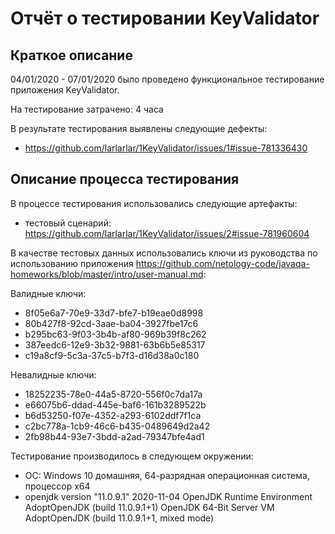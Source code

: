 # Отчёт о тестировании KeyValidator

## Краткое описание

04/01/2020 - 07/01/2020 было проведено функциональное тестирование приложения KeyValidator.

На тестирование затрачено: 4 часа

В результате тестирования выявлены следующие дефекты:
* https://github.com/larlarlar/1KeyValidator/issues/1#issue-781336430

## Описание процесса тестирования

В процессе тестирования использовались следующие артефакты:
* тестовый сценарий:  https://github.com/larlarlar/1KeyValidator/issues/2#issue-781960604

В качестве тестовых данных использовались ключи из руководства по использованию приложения https://github.com/netology-code/javaqa-homeworks/blob/master/intro/user-manual.md:

Валидные ключи:
* 8f05e6a7-70e9-33d7-bfe7-b19eae0d8998
* 80b427f8-92cd-3aae-ba04-3927fbe17c6
* b295bc63-9f03-3b4b-af80-969b39f8c262
* 387eedc6-12e9-3b32-9881-63b6b5e85317
* c19a8cf9-5c3a-37c5-b7f3-d16d38a0c180

Невалидные ключи:
* 18252235-78e0-44a5-8720-556f0c7da17a
* e66075b6-ddad-445e-baf6-161b3289522b
* b6d53250-f07e-4352-a293-6102ddf7f1ca
* c2bc778a-1cb9-46c6-b435-0489649d2a42
* 2fb98b44-93e7-3bdd-a2ad-79347bfe4ad1

Тестирование производилось в следующем окружении:
- ОС: Windows 10 домашняя, 64-разрядная операционная система, процессор х64
- openjdk version "11.0.9.1" 2020-11-04
  OpenJDK Runtime Environment AdoptOpenJDK (build 11.0.9.1+1)
  OpenJDK 64-Bit Server VM AdoptOpenJDK (build 11.0.9.1+1, mixed mode)
